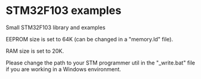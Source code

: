 # STM32F103 examples
Small STM32F103 library and examples

EEPROM size is set to 64K (can be changed in a "memory.ld" file).

RAM size is set to 20K.

Please change the path to your STM programmer util in the "_write.bat" file if you are working in a Windows environment.

